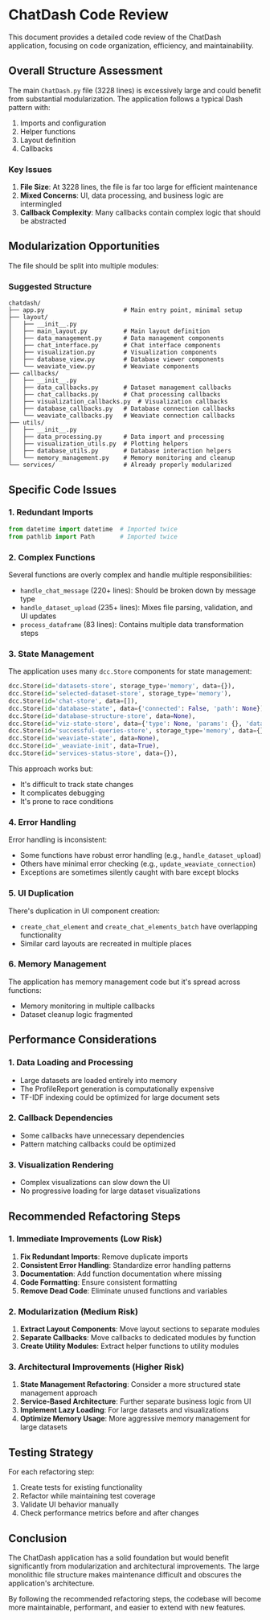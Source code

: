 # ChatDash Code Review

This document provides a detailed code review of the ChatDash application, focusing on code organization, efficiency, and maintainability.

## Overall Structure Assessment

The main `ChatDash.py` file (3228 lines) is excessively large and could benefit from substantial modularization. The application follows a typical Dash pattern with:

1. Imports and configuration
2. Helper functions
3. Layout definition
4. Callbacks

### Key Issues

1. **File Size**: At 3228 lines, the file is far too large for efficient maintenance
2. **Mixed Concerns**: UI, data processing, and business logic are intermingled
3. **Callback Complexity**: Many callbacks contain complex logic that should be abstracted

## Modularization Opportunities

The file should be split into multiple modules:

### Suggested Structure

```
chatdash/
├── app.py                      # Main entry point, minimal setup
├── layout/
│   ├── __init__.py
│   ├── main_layout.py          # Main layout definition
│   ├── data_management.py      # Data management components
│   ├── chat_interface.py       # Chat interface components
│   ├── visualization.py        # Visualization components
│   ├── database_view.py        # Database viewer components
│   └── weaviate_view.py        # Weaviate components
├── callbacks/
│   ├── __init__.py
│   ├── data_callbacks.py       # Dataset management callbacks
│   ├── chat_callbacks.py       # Chat processing callbacks
│   ├── visualization_callbacks.py  # Visualization callbacks
│   ├── database_callbacks.py   # Database connection callbacks
│   └── weaviate_callbacks.py   # Weaviate connection callbacks
├── utils/
│   ├── __init__.py
│   ├── data_processing.py      # Data import and processing
│   ├── visualization_utils.py  # Plotting helpers
│   ├── database_utils.py       # Database interaction helpers
│   └── memory_management.py    # Memory monitoring and cleanup
└── services/                   # Already properly modularized
```

## Specific Code Issues

### 1. Redundant Imports

```python
from datetime import datetime  # Imported twice
from pathlib import Path       # Imported twice
```

### 2. Complex Functions

Several functions are overly complex and handle multiple responsibilities:

- `handle_chat_message` (220+ lines): Should be broken down by message type
- `handle_dataset_upload` (235+ lines): Mixes file parsing, validation, and UI updates
- `process_dataframe` (83 lines): Contains multiple data transformation steps

### 3. State Management

The application uses many `dcc.Store` components for state management:

```python
dcc.Store(id='datasets-store', storage_type='memory', data={}),
dcc.Store(id='selected-dataset-store', storage_type='memory'),
dcc.Store(id='chat-store', data=[]),
dcc.Store(id='database-state', data={'connected': False, 'path': None}),
dcc.Store(id='database-structure-store', data=None),
dcc.Store(id='viz-state-store', data={'type': None, 'params': {}, 'data': {}}),
dcc.Store(id='successful-queries-store', storage_type='memory', data={}),
dcc.Store(id='weaviate-state', data=None),
dcc.Store(id='_weaviate-init', data=True),
dcc.Store(id='services-status-store', data={}),
```

This approach works but:
- It's difficult to track state changes
- It complicates debugging
- It's prone to race conditions

### 4. Error Handling

Error handling is inconsistent:
- Some functions have robust error handling (e.g., `handle_dataset_upload`)
- Others have minimal error checking (e.g., `update_weaviate_connection`)
- Exceptions are sometimes silently caught with bare except blocks

### 5. UI Duplication

There's duplication in UI component creation:
- `create_chat_element` and `create_chat_elements_batch` have overlapping functionality
- Similar card layouts are recreated in multiple places

### 6. Memory Management

The application has memory management code but it's spread across functions:
- Memory monitoring in multiple callbacks
- Dataset cleanup logic fragmented

## Performance Considerations

### 1. Data Loading and Processing

- Large datasets are loaded entirely into memory
- The ProfileReport generation is computationally expensive
- TF-IDF indexing could be optimized for large document sets

### 2. Callback Dependencies

- Some callbacks have unnecessary dependencies
- Pattern matching callbacks could be optimized

### 3. Visualization Rendering

- Complex visualizations can slow down the UI
- No progressive loading for large dataset visualizations

## Recommended Refactoring Steps

### 1. Immediate Improvements (Low Risk)

1. **Fix Redundant Imports**: Remove duplicate imports
2. **Consistent Error Handling**: Standardize error handling patterns
3. **Documentation**: Add function documentation where missing
4. **Code Formatting**: Ensure consistent formatting
5. **Remove Dead Code**: Eliminate unused functions and variables

### 2. Modularization (Medium Risk)

1. **Extract Layout Components**: Move layout sections to separate modules
2. **Separate Callbacks**: Move callbacks to dedicated modules by function
3. **Create Utility Modules**: Extract helper functions to utility modules

### 3. Architectural Improvements (Higher Risk)

1. **State Management Refactoring**: Consider a more structured state management approach
2. **Service-Based Architecture**: Further separate business logic from UI
3. **Implement Lazy Loading**: For large datasets and visualizations
4. **Optimize Memory Usage**: More aggressive memory management for large datasets

## Testing Strategy

For each refactoring step:

1. Create tests for existing functionality
2. Refactor while maintaining test coverage
3. Validate UI behavior manually
4. Check performance metrics before and after changes

## Conclusion

The ChatDash application has a solid foundation but would benefit significantly from modularization and architectural improvements. The large monolithic file structure makes maintenance difficult and obscures the application's architecture.

By following the recommended refactoring steps, the codebase will become more maintainable, performant, and easier to extend with new features. 